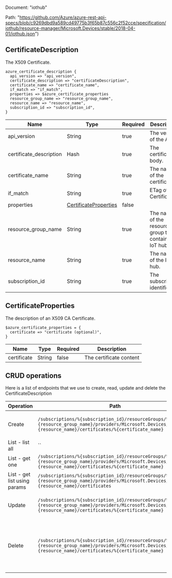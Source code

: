 Document: "iothub"


Path: "https://github.com/Azure/azure-rest-api-specs/blob/c9269dbd9a589cd49775b3f65b87c556c2f52cce/specification/iothub/resource-manager/Microsoft.Devices/stable/2018-04-01/iothub.json")

## CertificateDescription

The X509 Certificate.

```puppet
azure_certificate_description {
  api_version => "api_version",
  certificate_description => "certificateDescription",
  certificate_name => "certificate_name",
  if_match => "if_match",
  properties => $azure_certificate_properties
  resource_group_name => "resource_group_name",
  resource_name => "resource_name",
  subscription_id => "subscription_id",
}
```

| Name        | Type           | Required       | Description       |
| ------------- | ------------- | ------------- | ------------- |
|api_version | String | true | The version of the API. |
|certificate_description | Hash | true | The certificate body. |
|certificate_name | String | true | The name of the certificate |
|if_match | String | true | ETag of the Certificate. |
|properties | [CertificateProperties](#certificateproperties) | false |  |
|resource_group_name | String | true | The name of the resource group that contains the IoT hub. |
|resource_name | String | true | The name of the IoT hub. |
|subscription_id | String | true | The subscription identifier. |
        
## CertificateProperties

The description of an X509 CA Certificate.

```puppet
$azure_certificate_properties = {
  certificate => "certificate (optional)",
}
```

| Name        | Type           | Required       | Description       |
| ------------- | ------------- | ------------- | ------------- |
|certificate | String | false | The certificate content |



## CRUD operations

Here is a list of endpoints that we use to create, read, update and delete the CertificateDescription

| Operation | Path | Verb | Description | OperationID |
| ------------- | ------------- | ------------- | ------------- | ------------- |
|Create|`/subscriptions/%{subscription_id}/resourceGroups/%{resource_group_name}/providers/Microsoft.Devices/IotHubs/%{resource_name}/certificates/%{certificate_name}`|Put|Adds new or replaces existing certificate.|Certificates_CreateOrUpdate|
|List - list all|``||||
|List - get one|`/subscriptions/%{subscription_id}/resourceGroups/%{resource_group_name}/providers/Microsoft.Devices/IotHubs/%{resource_name}/certificates/%{certificate_name}`|Get|Returns the certificate.|Certificates_Get|
|List - get list using params|`/subscriptions/%{subscription_id}/resourceGroups/%{resource_group_name}/providers/Microsoft.Devices/IotHubs/%{resource_name}/certificates`|Get|Returns the list of certificates.|Certificates_ListByIotHub|
|Update|`/subscriptions/%{subscription_id}/resourceGroups/%{resource_group_name}/providers/Microsoft.Devices/IotHubs/%{resource_name}/certificates/%{certificate_name}`|Put|Adds new or replaces existing certificate.|Certificates_CreateOrUpdate|
|Delete|`/subscriptions/%{subscription_id}/resourceGroups/%{resource_group_name}/providers/Microsoft.Devices/IotHubs/%{resource_name}/certificates/%{certificate_name}`|Delete|Deletes an existing X509 certificate or does nothing if it does not exist.|Certificates_Delete|
